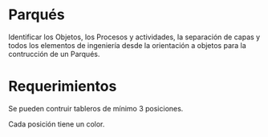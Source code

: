 # Parqués
Identificar los Objetos, los Procesos y actividades, la separación de capas y todos los elementos de ingeniería desde la orientación a objetos para la contrucción de un Parqués.

# Requerimientos

Se pueden contruir tableros de mínimo 3 posiciones.

Cada posición tiene un color.
